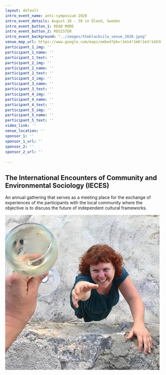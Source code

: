 ```yaml
---
layout: default
intro_event_name: anti-symposium 2020
intro_event_details: August 26 - 30 in Öland, Sweden
intro_event_button_1: READ MORE
intro_event_button_2: REGISTER
intro_event_background: "../images/theblacksilo_venue_2020.jpeg"
venue_map_url: https://www.google.com/maps/embed?pb=!1m14!1m8!1m3!1d4369.415111479194!2d16.689484!3d56.799489!3m2!1i1024!2i768!4f13.1!3m3!1m2!1s0x46f875de358b6575%3A0x371e8501f4e5ed2a!2sS%C3%A4ttrav%C3%A4gen%2043%2C%20387%2093%20Borgholm%2C%20Sweden!5e0!3m2!1sen!2skh!4v1579775234555!5m2!1sen!2skh
participant_1_img: ''
participant_1_name: ''
participant_1_text: ''
participant_2_img: ''
participant_2_name: ''
participant_2_text: ''
participant_3_img: ''
participant_3_name: ''
participant_3_text: ''
participant_4_img: ''
participant_4_name: ''
participant_4_text: ''
participant_5_img: ''
participant_5_name: ''
participant_5_text: ''
video_link: ''
venue_location: ''
sponsor_1: ''
sponsor_1_url: ''
sponsor_2: ''
sponsor_2_url: ''

---
```

## The International Encounters of Community and Environmental Sociology (IECES)

An annual gathering that serves as a meeting place for the exchange of experiences of the participants with the local community where the objective is to discuss the future of independent cultural frameworks.

![](/images/andrea_5x5.jpg)